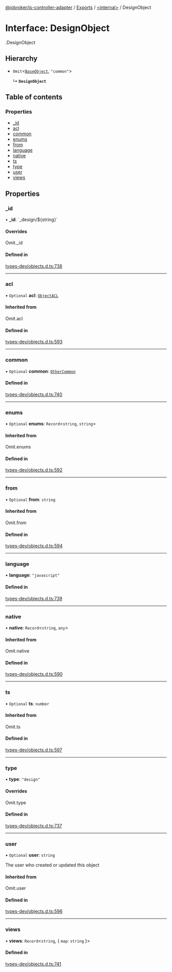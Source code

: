 [@iobroker/js-controller-adapter](../README.md) / [Exports](../modules.md) / [<internal\>](../modules/internal_.md) / DesignObject

# Interface: DesignObject

[<internal>](../modules/internal_.md).DesignObject

## Hierarchy

- `Omit`<[`BaseObject`](internal_.BaseObject.md), ``"common"``\>

  ↳ **`DesignObject`**

## Table of contents

### Properties

- [\_id](internal_.DesignObject.md#_id)
- [acl](internal_.DesignObject.md#acl)
- [common](internal_.DesignObject.md#common)
- [enums](internal_.DesignObject.md#enums)
- [from](internal_.DesignObject.md#from)
- [language](internal_.DesignObject.md#language)
- [native](internal_.DesignObject.md#native)
- [ts](internal_.DesignObject.md#ts)
- [type](internal_.DesignObject.md#type)
- [user](internal_.DesignObject.md#user)
- [views](internal_.DesignObject.md#views)

## Properties

### \_id

• **\_id**: \`\_design/${string}\`

#### Overrides

Omit.\_id

#### Defined in

[types-dev/objects.d.ts:738](https://github.com/ioBroker/ioBroker.js-controller/blob/e0b409fe/packages/types-dev/objects.d.ts#L738)

___

### acl

• `Optional` **acl**: [`ObjectACL`](internal_.ObjectACL.md)

#### Inherited from

Omit.acl

#### Defined in

[types-dev/objects.d.ts:593](https://github.com/ioBroker/ioBroker.js-controller/blob/e0b409fe/packages/types-dev/objects.d.ts#L593)

___

### common

• `Optional` **common**: [`OtherCommon`](internal_.OtherCommon.md)

#### Defined in

[types-dev/objects.d.ts:740](https://github.com/ioBroker/ioBroker.js-controller/blob/e0b409fe/packages/types-dev/objects.d.ts#L740)

___

### enums

• `Optional` **enums**: `Record`<`string`, `string`\>

#### Inherited from

Omit.enums

#### Defined in

[types-dev/objects.d.ts:592](https://github.com/ioBroker/ioBroker.js-controller/blob/e0b409fe/packages/types-dev/objects.d.ts#L592)

___

### from

• `Optional` **from**: `string`

#### Inherited from

Omit.from

#### Defined in

[types-dev/objects.d.ts:594](https://github.com/ioBroker/ioBroker.js-controller/blob/e0b409fe/packages/types-dev/objects.d.ts#L594)

___

### language

• **language**: ``"javascript"``

#### Defined in

[types-dev/objects.d.ts:739](https://github.com/ioBroker/ioBroker.js-controller/blob/e0b409fe/packages/types-dev/objects.d.ts#L739)

___

### native

• **native**: `Record`<`string`, `any`\>

#### Inherited from

Omit.native

#### Defined in

[types-dev/objects.d.ts:590](https://github.com/ioBroker/ioBroker.js-controller/blob/e0b409fe/packages/types-dev/objects.d.ts#L590)

___

### ts

• `Optional` **ts**: `number`

#### Inherited from

Omit.ts

#### Defined in

[types-dev/objects.d.ts:597](https://github.com/ioBroker/ioBroker.js-controller/blob/e0b409fe/packages/types-dev/objects.d.ts#L597)

___

### type

• **type**: ``"design"``

#### Overrides

Omit.type

#### Defined in

[types-dev/objects.d.ts:737](https://github.com/ioBroker/ioBroker.js-controller/blob/e0b409fe/packages/types-dev/objects.d.ts#L737)

___

### user

• `Optional` **user**: `string`

The user who created or updated this object

#### Inherited from

Omit.user

#### Defined in

[types-dev/objects.d.ts:596](https://github.com/ioBroker/ioBroker.js-controller/blob/e0b409fe/packages/types-dev/objects.d.ts#L596)

___

### views

• **views**: `Record`<`string`, { `map`: `string`  }\>

#### Defined in

[types-dev/objects.d.ts:741](https://github.com/ioBroker/ioBroker.js-controller/blob/e0b409fe/packages/types-dev/objects.d.ts#L741)
